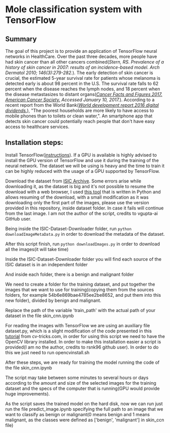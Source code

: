 # Mole classification system with TensorFlow 

## Summary

The goal of this project is to provide an application of TensorFlow neural networks in HealthCare. Over the past three decades, more people have had skin cancer than all other cancers combined(*Stern, RS. Prevalence of a history of skin cancer in 2007: results of an incidence-based model. Arch Dermatol 2010; 146(3):279-282.*). The early detection of skin cancer is crucial, the  estimated 5-year survival rate for patients whose melanoma is detected early is about 98 percent in the U.S. The survival rate falls to 62 percent when the disease reaches the lymph nodes, and 18 percent when the disease metastasizes to distant organs(*[Cancer Facts and Figures 2017. American Cancer Society.](http://www.cancer.org/acs/groups/content/@editorial/documents/document/acspc-048738.pdf) Accessed January 10, 2017.*). According to a recent report from the World Bank(*[World development report 2016 digital dividends.](http://documents.worldbank.org/curated/en/896971468194972881/pdf/102725-PUB-Replacement-PUBLIC.pdf)*), "The poorest households are more likely to have access to mobile phones than to toilets or clean water,". An smartphone app that detects skin cancer could potentially reach people that don't have easy access to healthcare services. 

## Installation steps:

Install TensorFlow([instructions](https://www.tensorflow.org/install/)). If a GPU is available is highly advised to install the GPU version of TensorFlow and use it during the training of the neural network. The dataset we will be using is heavy and the time to train it can be highly reduced with the usage of a GPU supported by TensorFlow.

Download the dataset from [ISIC Archive](https://isic-archive.com/). Some errors arise while downloading it, as the dataset is big and it's not possible to resume the download with a web browser, I used [this tool](https://github.com/vgupta-ai/ISIC-Dataset-Downloader) that is written in Python and allows resuming of the download, with a small modification as it was downloading only the first part of the images, please use the version provided in this repository, inside dataset folder. In case it fails will continue from the last image. I am not the author of the script, credits to vgupta-ai GitHub user.

Being inside the ISIC-Dataset-Downloader folder, run `python downloadImageMetaData.py` in order to download the metadata of the dataset.

After this script finish, run `python downloadImages.py` in order to download all the images(it will take time)

Inside the  ISIC-Dataset-Downloader folder you will find each source of the ISIC dataset is in an independent folder

And inside each folder, there is a benign and malignant folder

We need to create a folder for the training dataset, and put together the images that we want to use for training(copying them from the sources folders, for example 54b6e869bae4785ee2be8652, and put them into this new folder), divided by benign and malignant. 

Replace the path of the variable 'train_path' with the actual path of your dataset in the file skin_cnn.ipynb

For reading the images with TensorFlow we are using an auxiliary file dataset.py, which is a slight modification of the code presented in this [tutorial](http://cv-tricks.com/tensorflow-tutorial/training-convolutional-neural-network-for-image-classification/) from cv-tricks.com, in order for using this script we need to have the OpenCV library installed. In order to make this installation easier a script is provided(I am no the author, credits to rsnk96 github user). In order to do this we just need to run  opencvinstall.sh


After these steps, we are ready for training the model running the code of the file skin_cnn.ipynb

The script may take between some minutes to several hours or days according to the amount and size of the selected images for the training dataset and the specs of the computer that is running(GPU would provide huge improvements).

As the script saves the trained model on the hard disk, now we can run just run the file predict_image.ipynb specifying the full path to an image that we want to classify as benign or malignant(0 means benign and 1 means malignant, as the classes were defined as  ['benign', 'malignant'] in skin_ccn file)
